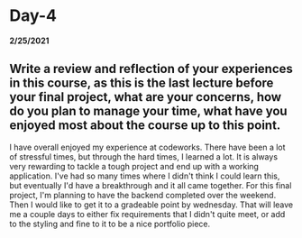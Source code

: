 # Day-4
__2/25/2021__

## Write a review and reflection of your experiences in this course, as this is the last lecture before your final project, what are your concerns, how do you plan to manage your time, what have you enjoyed most about the course up to this point.

I have overall enjoyed my experience at codeworks. There have been a lot of stressful times, but through the hard times, I learned a lot. It is always very rewarding to tackle a tough project and end up with a working application. I've had so many times where I didn't think I could learn this, but eventually I'd have a breakthrough and it all came together. For this final project, I'm planning to have the backend completed over the weekend. Then I would like to get it to a gradeable point by wednesday. That will leave me a couple days to either fix requirements that I didn't quite meet, or add to the styling and fine to it to be a nice portfolio piece. 
